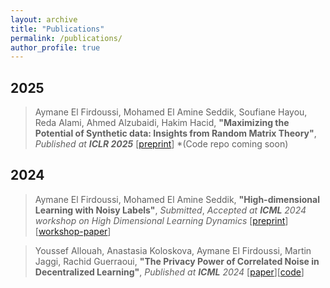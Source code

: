 ```yaml
---
layout: archive
title: "Publications"
permalink: /publications/
author_profile: true
---
```


2025
---
> Aymane El Firdoussi, Mohamed El Amine Seddik, Soufiane Hayou, Reda Alami, Ahmed Alzubaidi, Hakim Hacid, **"Maximizing the Potential of Synthetic data: Insights from Random Matrix Theory"**, *Published at **ICLR 2025*** [[preprint](https://elfirdoussilab1.github.io/files/Maximizing_the_Potential_of_Synthetic_Data.pdf)] *(Code repo coming soon)

2024
---
> Aymane El Firdoussi, Mohamed El Amine Seddik, **"High-dimensional Learning with Noisy Labels"**, *Submitted*, *Accepted at **ICML** 2024 workshop on High Dimensional Learning Dynamics* [[preprint](https://elfirdoussilab1.github.io/files/High_dimensional_Learning_with_Noisy_Labels.pdf)] 
[[workshop-paper](https://elfirdoussilab1.github.io/files/A_Random_Matrix_Analysis_of_Learning_with_Noisy_Labels.pdf)]

> Youssef Allouah, Anastasia Koloskova, Aymane El Firdoussi, Martin Jaggi, Rachid Guerraoui, **"The Privacy Power of Correlated Noise in Decentralized Learning"**, *Published at **ICML** 2024* [[paper](https://elfirdoussilab1.github.io/files/privacy_power.pdf)][[code](https://github.com/elfirdoussilab1/DECOR)]
